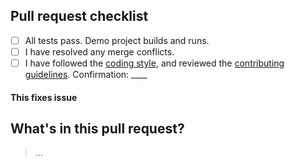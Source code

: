 ## Pull request checklist

- [ ] All tests pass. Demo project builds and runs.
- [ ] I have resolved any merge conflicts.
- [ ] I have followed the [coding style](https://github.com/jessesquires/HowToContribute#style-guidelines), and reviewed the [contributing guidelines](https://github.com/MessageKit/MessageKit/blob/develop/.github/CONTRIBUTING.md). Confirmation: ____

#### This fixes issue #

## What's in this pull request?

>...
